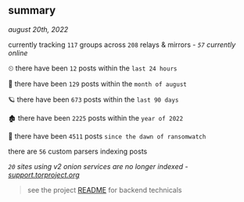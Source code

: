 
## summary
_august 20th, 2022_

currently tracking `117` groups across `208` relays & mirrors - _`57` currently online_

⏲ there have been `12` posts within the `last 24 hours`

🦈 there have been `129` posts within the `month of august`

🪐 there have been `673` posts within the `last 90 days`

🏚 there have been `2225` posts within the `year of 2022`

🦕 there have been `4511` posts `since the dawn of ransomwatch`

there are `56` custom parsers indexing posts

_`20` sites using v2 onion services are no longer indexed - [support.torproject.org](https://support.torproject.org/onionservices/v2-deprecation/)_

> see the project [README](https://github.com/joshhighet/ransomwatch#ransomwatch--) for backend technicals
